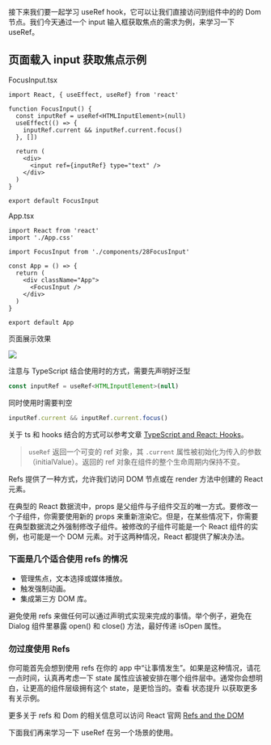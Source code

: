 接下来我们要一起学习 useRef hook，它可以让我们直接访问到组件中的的 Dom 节点。我们今天通过一个 input 输入框获取焦点的需求为例，来学习一下 useRef。

## 页面载入 input 获取焦点示例

FocusInput.tsx

``` tsx
import React, { useEffect, useRef} from 'react'

function FocusInput() {
  const inputRef = useRef<HTMLInputElement>(null)
  useEffect(() => {
    inputRef.current && inputRef.current.focus()
  }, [])

  return (
    <div>
      <input ref={inputRef} type="text" />
    </div>
  )
}

export default FocusInput
```

App.tsx

``` tsx
import React from 'react'
import './App.css'

import FocusInput from './components/28FocusInput'

const App = () => {
  return (
    <div className="App">
      <FocusInput />
    </div>
  )
}

export default App
```

页面展示效果

![](https://gw.alicdn.com/tfs/TB1lxWlHkY2gK0jSZFgXXc5OFXa-363-125.gif)

注意与 TypeScript 结合使用时的方式，需要先声明好泛型

``` jsx
const inputRef = useRef<HTMLInputElement>(null)
```

同时使用时需要判空

``` jsx
inputRef.current && inputRef.current.focus()
```

关于 ts 和 hooks 结合的方式可以参考文章 [TypeScript and React: Hooks](https://fettblog.eu/typescript-react/hooks/#useref)。

> `useRef` 返回一个可变的 ref 对象，其 `.current` 属性被初始化为传入的参数（initialValue）。返回的 ref 对象在组件的整个生命周期内保持不变。

Refs 提供了一种方式，允许我们访问 DOM 节点或在 render 方法中创建的 React 元素。

在典型的 React 数据流中，props 是父组件与子组件交互的唯一方式。要修改一个子组件，你需要使用新的 props 来重新渲染它。但是，在某些情况下，你需要在典型数据流之外强制修改子组件。被修改的子组件可能是一个 React 组件的实例，也可能是一个 DOM 元素。对于这两种情况，React 都提供了解决办法。

### 下面是几个适合使用 refs 的情况

- 管理焦点，文本选择或媒体播放。
- 触发强制动画。
- 集成第三方 DOM 库。

避免使用 refs 来做任何可以通过声明式实现来完成的事情。举个例子，避免在 Dialog 组件里暴露 open() 和 close() 方法，最好传递 isOpen 属性。

### 勿过度使用 Refs

你可能首先会想到使用 refs 在你的 app 中“让事情发生”。如果是这种情况，请花一点时间，认真再考虑一下 state 属性应该被安排在哪个组件层中。通常你会想明白，让更高的组件层级拥有这个 state，是更恰当的。查看 状态提升 以获取更多有关示例。

更多关于 refs 和 Dom 的相关信息可以访问 React 官网 [Refs and the DOM](https://zh-hans.reactjs.org/docs/refs-and-the-dom.html)

下面我们再来学习一下 useRef 在另一个场景的使用。
